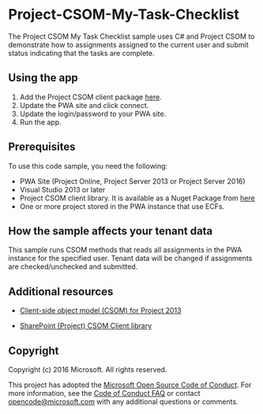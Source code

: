 # Project-CSOM-My-Task-Checklist

The Project CSOM My Task Checklist sample uses C# and Project CSOM to demonstrate how to assignments assigned to the current user and submit status indicating that the tasks are complete.

## Using the app

1.	Add the Project CSOM client package [here](https://www.nuget.org/packages/Microsoft.SharePointOnline.CSOM/).
2.	Update the PWA site and click connect.
3.	Update the login/password to your PWA site.
4.	Run the app.

## Prerequisites
To use this code sample, you need the following:

* PWA Site (Project Online, Project Server 2013 or Project Server 2016)
* Visual Studio 2013 or later 
* Project CSOM client library.  It is available as a Nuget Package from [here](https://www.nuget.org/packages/Microsoft.SharePointOnline.CSOM/)
* One or more project stored in the PWA instance that use ECFs.


## How the sample affects your tenant data
This sample runs CSOM methods that reads all assignments in the PWA instance for the specified user. Tenant data will be changed if assignments are checked/unchecked and submitted.

## Additional resources

* [Client-side object model (CSOM) for Project 2013](https://aka.ms/project-csom-docs)

* [SharePoint (Project) CSOM Client library](https://www.nuget.org/packages/Microsoft.SharePointOnline.CSOM/)

## Copyright

Copyright (c) 2016 Microsoft. All rights reserved.




This project has adopted the [Microsoft Open Source Code of Conduct](https://opensource.microsoft.com/codeofconduct/). For more information, see the [Code of Conduct FAQ](https://opensource.microsoft.com/codeofconduct/faq/) or contact [opencode@microsoft.com](mailto:opencode@microsoft.com) with any additional questions or comments.
